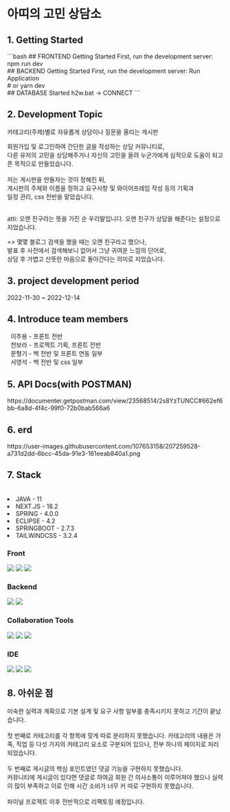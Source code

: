 # 아띠의 고민 상담소
<div>
 <h2>1. Getting Started</h2>
```bash
## FRONTEND Getting Started
First, run the development server:
npm run dev<br>
## BACKEND Getting Started
First, run the development server:
Run Application<br>
# or
yarn dev<br>
 ## DATABASE Started
 h2w.bat -> CONNECT
```
</div>
<div>
<h2>2. Development Topic</h2>
 <P>카테고리(주제)별로 자유롭게 상담이나 질문을 올리는 게시판</P>
 회원가입 및 로그인하여 간단한 글을 작성하는 상담 커뮤니티로,<br>
 다른 유저의 고민을 상담해주거나 자신의 고민을 올려 누군가에게 심적으로 도움이 되고픈 목적으로 만들었습니다.<br><br>
 저는 게시판을 만들자는 것이 정해진 뒤,<br>
 게시판의 주제와 이름을 정하고 요구사항 및 와이어프레임 작성 등의 기획과<br>
 일정 관리, css 전반을 맡았습니다.<br><br>

<p> atti: 오랜 친구라는 뜻을 가진 순 우리말입니다. 오랜 친구가 상담을 해준다는 설정으로 지었습니다.</p>
=> 몇몇 블로그 검색을 했을 때는 오랜 친구라고 했으나,<br>
발표 후 사전에서 검색해보니 없어서 그냥 귀여운 느낌의 단어로,<br>
상담 후 가볍고 산뜻한 마음으로 돌아간다는 의미로 지었습니다.
</div>
<div>
<h2>3. project development period</h2>
 2022-11-30 ~ 2022-12-14
</div>
<div>
<h2>4. Introduce team members</h2>
&nbsp;
이주용 - 프론트 전반<br>
&nbsp;
천보라 - 프로젝트 기획, 프론트 전반<br>
&nbsp;
문형기 - 백 전반 및 프론트 연동 일부<br>
&nbsp;
서영석 - 백 전반 및 css 일부<br>
</div>
<div>
<h2>5. API Docs(with POSTMAN)</h2>
https://documenter.getpostman.com/view/23568514/2s8YzTUNCC#662ef6bb-6a8d-4f4c-99f0-72b0bab566a6
</div>
<h2>6. erd</h2>
https://user-images.githubusercontent.com/107653158/207259528-a731d2dd-6bcc-45da-91e3-161eeab840a1.png
<h2>7. Stack</h2><br>
<li>JAVA - 11</li>
<li>NEXT.JS - 18.2</li>
<li>SPRING - 4.0.0</li>
<li>ECLIPSE - 4.2</li>
<li>SPRINGBOOT - 2.7.3</li>
<li>TAILWINDCSS - 3.2.4</li>
<div>
<p>
<h3>Front</h3>
<img src="https://img.shields.io/badge/Tailwind CSS-06B6D4?style=for-the-badge&logo=Tailwind CSS&logoColor=black">
<img src="https://img.shields.io/badge/next.js-4FC08D?style=for-the-badge&logo=next.js&logoColor=white">
<img src="https://img.shields.io/badge/JavaScript-F7DF1E?style=for-the-badge&logo=JavaScript&logoColor=white">
</p>
</div>
<div>
<p>
<h3>Backend</h3>
<img src="https://img.shields.io/badge/JAVA-007396?style=for-the-badge&logo=java&logoColor=white">
<img src="https://img.shields.io/badge/SpringBoot-6DB33F?style=for-the-badge&logo=SpringBoot&logoColor=white">
</p>
</div>
<div>
 <p>
  <h3>Collaboration Tools</h3>
 <img src="https://img.shields.io/badge/slack-4A154B?style=for-the-badge&logo=slack&logoColor=white">
 <img src="https://img.shields.io/badge/github-589465?style=for-the-badge&logo=github&logoColor=white">
 <img src="https://img.shields.io/badge/discord-5865F2?style=for-the-badge&logo=discord&logoColor=white">
 </p>
</div>
<div>
 <p>
  <h3>IDE</h3>
 <img src="https://img.shields.io/badge/Eclipse IDE-456789?style=for-the-badge&logo=Eclipse IDE&logoColor=white">
 <img src="https://img.shields.io/badge/Visual Studio Code-007ACC?style=for-the-badge&logo=Visual Studio Code&logoColor=white">
 <img src="https://img.shields.io/badge/IntelliJ IDEA-254685?style=for-the-badge&logo=IntelliJ IDEA&logoColor=white">
 </p>
</div>
<div>
<h2>8. 아쉬운 점</h2>
미숙한 실력과 계획으로 기본 설계 및 요구 사항 일부를 충족시키지 못하고 기간이 끝났습니다.<br><br>
첫 번째로 카테고리를 각 항목에 맞게 따로 분리하지 못했습니다.
카테고리의 내용은 가족, 직업 등 다섯 가지의 카테고리 요소로 구분되어 있으나, 전부 하나의 페이지로 처리되었습니다.<br><br>
두 번째로 게시글의 핵심 포인트였던 댓글 기능을 구현하지 못했습니다.<br>
커뮤니티에 게시글이 있다면 댓글로 하여금 회원 간 의사소통이 이루어져야 했으나 실력이 많이 부족하고 이로 인해 시간 소비가 너무 커 따로 구현하지 못했습니다.<br><br>
파이널 프로젝트 이후 전반적으로 리팩토링 예정입니다.
</div>

